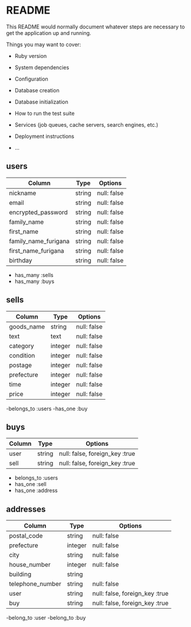 # README

This README would normally document whatever steps are necessary to get the
application up and running.

Things you may want to cover:

* Ruby version

* System dependencies

* Configuration

* Database creation

* Database initialization

* How to run the test suite

* Services (job queues, cache servers, search engines, etc.)

* Deployment instructions

* ...

## users
|Column              |Type  |Options    |
|--------------------|------|-----------|
|nickname            |string|null: false|
|email               |string|null: false|
|encrypted_password  |string|null: false|
|family_name         |string|null: false|
|first_name          |string|null: false|
|family_name_furigana|string|null: false|
|first_name_furigana |string|null: false|
|birthday            |string|null: false|

- has_many :sells
- has_many :buys

## sells
|Column       |Type   |Options    |
|-------------|-------|-----------|
|goods_name   |string |null: false|
|text         |text   |null: false|
|category     |integer|null: false|
|condition    |integer|null: false|
|postage      |integer|null: false|
|prefecture   |integer|null: false|
|time         |integer|null: false|
|price        |integer|null: false|

-belongs_to :users
-has_one :buy

## buys
|Column  |Type   |Options                       |
|--------|-------|------------------------------|
|user    |string |null: false, foreign_key :true|
|sell    |string |null: false, foreign_key :true|

- belongs_to :users
- has_one :sell
- has_one :address

## addresses
|Column          |Type   |Options                       |
|----------------|-------|------------------------------|
|postal_code     |string |null: false                   |
|prefecture      |integer|null: false                   |
|city            |string |null: false                   |
|house_number    |integer|null: false                   |
|building        |string |                              |
|telephone_number|string |null: false                   |
|user            |string |null: false, foreign_key :true|
|buy             |string |null: false, foreign_key :true|

-belong_to :user
-belong_to :buy